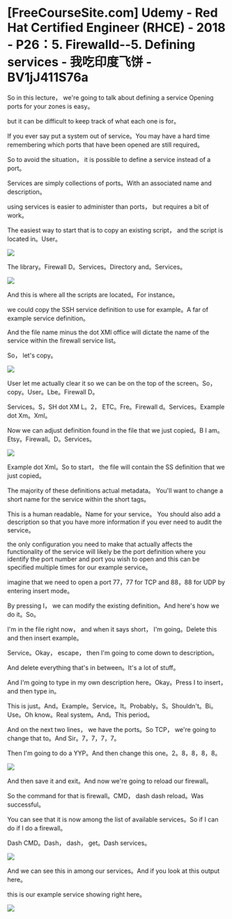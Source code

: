# [FreeCourseSite.com] Udemy - Red Hat Certified Engineer (RHCE) - 2018 - P26：5. Firewalld--5. Defining services - 我吃印度飞饼 - BV1jJ411S76a

So in this lecture， we're going to talk about defining a service Opening ports for your zones is easy。

 but it can be difficult to keep track of what each one is for。

If you ever say put a system out of service。You may have a hard time remembering which ports that have been opened are still required。

 So to avoid the situation， it is possible to define a service instead of a port。

 Services are simply collections of ports。With an associated name and description。

 using services is easier to administer than ports， but requires a bit of work。

 The easiest way to start that is to copy an existing script， and the script is located in。User。



![](img/8fd13298d5238da1887405be7ef8dab9_1.png)

The library。Firewall D。Services。Directory and。Services。



![](img/8fd13298d5238da1887405be7ef8dab9_3.png)

And this is where all the scripts are located。For instance。

 we could copy the SSH service definition to use for example。A far of example service definition。

And the file name minus the dot XMl office will dictate the name of the service within the firewall service list。

So， let's copy。

![](img/8fd13298d5238da1887405be7ef8dab9_5.png)

User let me actually clear it so we can be on the top of the screen。So， copy。User。Lbe。Firewall D。

Services。S，SH dot XM L。2， ETC。Fre。Firewall d。Services。Example dot Xm。Xml。

Now we can adjust definition found in the file that we just copied。B I am。Etsy。Firewall。D。Services。



![](img/8fd13298d5238da1887405be7ef8dab9_7.png)

Example dot Xml。So to start， the file will contain the SS definition that we just copied。

The majority of these definitions actual metadata。 You'll want to change a short name for the service within the short tags。

 This is a human readable。Name for your service。 You should also add a description so that you have more information if you ever need to audit the service。

 the only configuration you need to make that actually affects the functionality of the service will likely be the port definition where you identify the port number and port you wish to open and this can be specified multiple times for our example service。

 imagine that we need to open a port 77，77 for TCP and 88，88 for UDP by entering insert mode。

By pressing I， we can modify the existing definition。And here's how we do it。So。

I'm in the file right now， and when it says short， I'm going。Delete this and then insert example。

Service。Okay， escape， then I'm going to come down to description。

And delete everything that's in between。It's a lot of stuff。

And I'm going to type in my own description here。Okay。Press I to insert， and then type in。

This is just。And。Example。Service。It。Probably。S。Shouldn't。Bi。Use。Oh know。Real system。And。This period。

And on the next two lines， we have the ports。So TCP， we're going to change that to。And Sir。7，7，7，7。

Then I'm going to do a YYP。And then change this one。2。8，8，8，8。



![](img/8fd13298d5238da1887405be7ef8dab9_9.png)

And then save it and exit。And now we're going to reload our firewall。

 So the command for that is firewall。CMD， dash dash reload。Was successful。

You can see that it is now among the list of available services。So if I can do if I do a firewall。

Dash CMD。Dash， dash， get。Dash services。

![](img/8fd13298d5238da1887405be7ef8dab9_11.png)

And we can see this in among our services。And if you look at this output here。

 this is our example service showing right here。

![](img/8fd13298d5238da1887405be7ef8dab9_13.png)